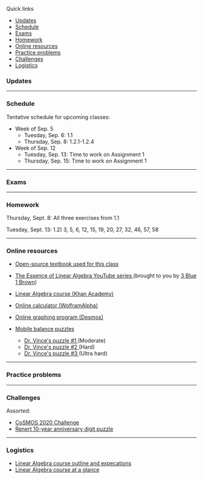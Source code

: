Quick links

  * [Updates](#updates)
  * [Schedule](#schedule)
  * [Exams](#exams)
  * [Homework](#homework)
  * [Online resources](#online-resources)
  * [Practice problems](#practice-problems)
  * [Challenges](#challenges)
  * [Logistics](#logistics)



### Updates

---


### Schedule

Tentative schedule for upcoming classes:


  * Week of Sep. 5
    * Tuesday, Sep. 6: 1.1
    * Thursday, Sep. 8: 1.2.1-1.2.4
  * Week of Sep. 12
    * Tuesday, Sep. 13: Time to work on Assignment 1
    * Thursday, Sep. 15: Time to work on Assignment 1


---

### Exams



---

### Homework

Thursday, Sept. 8: All three exercises from 1.1

Tuesday, Sept. 13: 1.2) 3, 5, 6, 12, 15, 19, 20, 27, 32, 46, 57, 58

<!--
Specific homework for Monday, May 16:
  * Fill out the <a href="https://forms.gle/tTdUvnsKvuTmS2wG9">End of Year feedback form </a>
-->

<!--
Homework expectations: about 40 minutes/day on average
-->

---

### Online resources

<!--
* <a href="https://lyryx.com/wp-content/uploads/2018/01/Nicholson-OpenLAWA-2018A.pdf"> Open-source textbook used for this class </a>
-->

* <a href="https://lyryx.com/wp-content/uploads/2017/06/Kuttler-LinearAlgebra-AFirstCourse-2017A.pdf"> Open-source textbook used for this class </a>
* <a href="https://www.youtube.com/playlist?list=PLZHQObOWTQDPD3MizzM2xVFitgF8hE_ab"> The Essence of Linear Algebra YouTube series </a> (brought to you by <a href="https://www.youtube.com/channel/UCYO_jab_esuFRV4b17AJtAw"> 3 Blue 1 Brown</a>)
* <a href="https://www.khanacademy.org/math/linear-algebra"> Linear Algebra course (Khan Academy) </a>
* <a href="https://www.wolframalpha.com/"> Online calculator (WolframAlpha) </a>
* <a href="https://www.desmos.com/"> Online graphing program (Desmos) </a>

* <a href="https://solveme.edc.org/mobiles/"> Mobile balance puzzles </a>
   * <a href="https://solveme.edc.org/mobiles/?mobiles=200662"> Dr. Vince's puzzle #1 </a> (Moderate)
   * <a href="https://solveme.edc.org/mobiles/?mobiles=201443"> Dr. Vince's puzzle #2 </a> (Hard)
   * <a href="https://solveme.edc.org/mobiles/?mobiles=201442"> Dr. Vince's puzzle #3 </a> (Ultra hard)


---

### Practice problems


---

### Challenges 


Assorted:
* <a href="https://vincentchan02.wixsite.com/cosmospuzzle"> CoSMOS 2020 Challenge</a> 
* <a href="https://vchan2.github.io/Challenges/10_2022_2023_digit_puzzle.pdf">Renert 10-year anniversary digit puzzle</a>




---

### Logistics

* <a href="https://vchan2.github.io/LinearAlgebra/Linear_Algebra_2022-23_online.pdf"> Linear Algebra course outline and expecations </a>
* <a href="https://vchan2.github.io/LinearAlgebra/Linear_Algebra_Course_outline.pdf"> Linear Algebra course at a glance </a>


